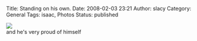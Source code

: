 Title: Standing on his own.
Date: 2008-02-03 23:21
Author: slacy
Category: General
Tags: isaac, Photos
Status: published

[![](http://kleinlacy.com/gallery/d/134056-2/img_5040.jpg)](http://kleinlacy.com/gallery/v/2008/isaac_january/img_5040.jpg.html)  
and he's very proud of himself
